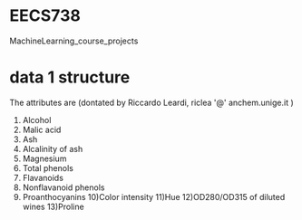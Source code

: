 # EECS738
MachineLearning_course_projects

# data 1 structure
The attributes are (dontated by Riccardo Leardi, riclea '@' anchem.unige.it )
1) Alcohol
2) Malic acid
3) Ash
4) Alcalinity of ash
5) Magnesium
6) Total phenols
7) Flavanoids
8) Nonflavanoid phenols
9) Proanthocyanins
10)Color intensity
11)Hue
12)OD280/OD315 of diluted wines
13)Proline
